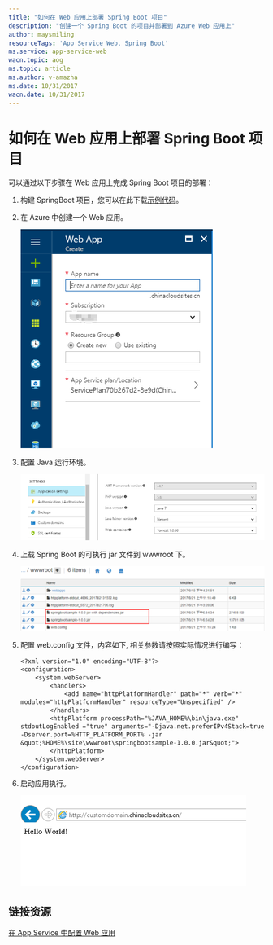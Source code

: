 ```yaml
---
title: "如何在 Web 应用上部署 Spring Boot 项目"
description: "创建一个 Spring Boot 的项目并部署到 Azure Web 应用上"
author: maysmiling
resourceTags: 'App Service Web, Spring Boot'
ms.service: app-service-web
wacn.topic: aog
ms.topic: article
ms.author: v-amazha
ms.date: 10/31/2017
wacn.date: 10/31/2017
---
```

# 如何在 Web 应用上部署 Spring Boot 项目

可以通过以下步骤在 Web 应用上完成 Spring Boot 项目的部署：

1. 构建 SpringBoot 项目，您可以在此下载[示例代码](https://github.com/wacn/AOG-CodeSample/tree/master/AppServiceWeb/Java/SpringBootMavenSampleForWebapp-1.0.0)。

2. 在 Azure 中创建一个 Web 应用。

    ![01](media/aog-app-service-web-howto-deploy-java-spring-boot-project/01.png)

3. 配置 Java 运行环境。

    ![02](media/aog-app-service-web-howto-deploy-java-spring-boot-project/02.png)

4. 上载 Spring Boot 的可执行 jar 文件到 wwwroot 下。

    ![03](media/aog-app-service-web-howto-deploy-java-spring-boot-project/03.png)

5. 配置 web.config 文件，内容如下, 相关参数请按照实际情况进行编写：

    ```
    <?xml version="1.0" encoding="UTF-8"?>
    <configuration>
        <system.webServer>
            <handlers>
                <add name="httpPlatformHandler" path="*" verb="*" modules="httpPlatformHandler" resourceType="Unspecified" />
            </handlers>
            <httpPlatform processPath="%JAVA_HOME%\bin\java.exe" stdoutLogEnabled ="true" arguments="-Djava.net.preferIPv4Stack=true -Dserver.port=%HTTP_PLATFORM_PORT% -jar &quot;%HOME%\site\wwwroot\springbootsample-1.0.0.jar&quot;">
            </httpPlatform>
        </system.webServer>
    </configuration>
    ```
6. 启动应用执行。

    ![04](media/aog-app-service-web-howto-deploy-java-spring-boot-project/04.png)

## 链接资源

[在 App Service 中配置 Web 应用](https://docs.microsoft.com/zh-cn/azure/app-service-web/web-sites-java-custom-upload)